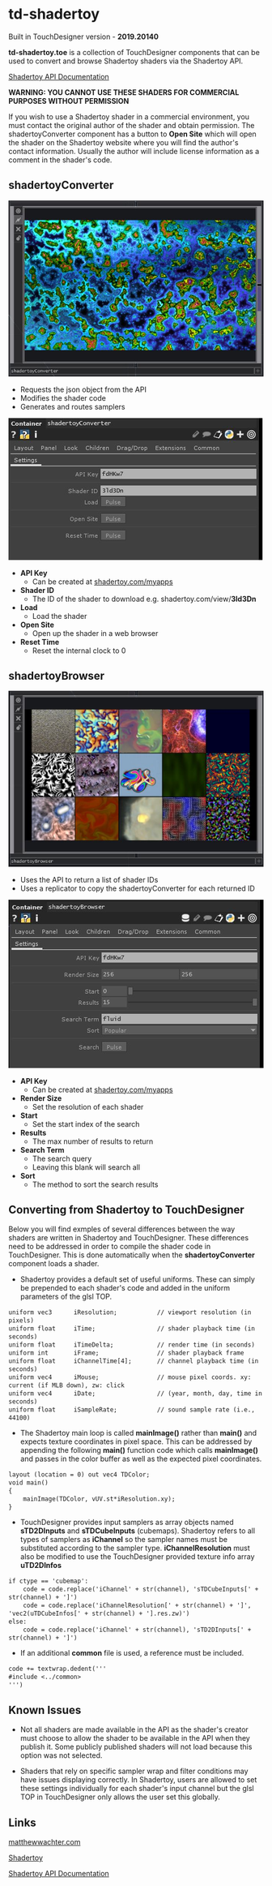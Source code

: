 # td-shadertoy

Built in TouchDesigner version - **2019.20140**

**td-shadertoy.toe** is a collection of TouchDesigner components that can be used to convert and browse Shadertoy shaders via the Shadertoy API.



[Shadertoy API Documentation](https://www.shadertoy.com/howto)


**WARNING: YOU CANNOT USE THESE SHADERS FOR COMMERCIAL PURPOSES WITHOUT PERMISSION**

If you wish to use a Shadertoy shader in a commercial environment, you must contact the original author of the shader and obtain permission. The shadertoyConverter component has a button to **Open Site** which will open the shader on the Shadertoy website where you will find the author's contact information. Usually the author will include license information as a comment in the shader's code.



## shadertoyConverter

![Screenshot1](images/screenshot1.JPG)

- Requests the json object from the API
- Modifies the shader code
- Generates and routes samplers

![Screenshot3](images/screenshot3.JPG)

- **API Key**
	- Can be created at [shadertoy.com/myapps](https://www.shadertoy.com/myapps)
- **Shader ID**
	- The ID of the shader to download e.g. shadertoy.com/view/**3ld3Dn**
- **Load**
	- Load the shader
- **Open Site**
	- Open up the shader in a web browser
- **Reset Time**
	- Reset the internal clock to 0



## shadertoyBrowser

![Screenshot4](images/screenshot4.JPG)

- Uses the API to return a list of shader IDs
- Uses a replicator to copy the shadertoyConverter for each returned ID

![Screenshot2](images/screenshot2.JPG)

- **API Key**
	- Can be created at [shadertoy.com/myapps](https://www.shadertoy.com/myapps)
- **Render Size**
	- Set the resolution of each shader
- **Start**
	- Set the start index of the search
- **Results**
	- The max number of results to return
- **Search Term**
	- The search query
	- Leaving this blank will search all
- **Sort**
	- The method to sort the search results



## Converting from Shadertoy to TouchDesigner

Below you will find exmples of several differences between the way shaders are written in Shadertoy and TouchDesigner. These differences need to be addressed in order to compile the shader code in TouchDesigner. This is done automatically when the **shadertoyConverter** component loads a shader.

- Shadertoy provides a default set of useful uniforms. These can simply be prepended to each shader's code and added in the uniform parameters of the glsl TOP. 

```
uniform vec3      iResolution;           // viewport resolution (in pixels)
uniform float     iTime;                 // shader playback time (in seconds)
uniform float     iTimeDelta;            // render time (in seconds)
uniform int       iFrame;                // shader playback frame
uniform float     iChannelTime[4];       // channel playback time (in seconds)
uniform vec4      iMouse;                // mouse pixel coords. xy: current (if MLB down), zw: click
uniform vec4      iDate;                 // (year, month, day, time in seconds)
uniform float     iSampleRate;           // sound sample rate (i.e., 44100)
```

- The Shadertoy main loop is called **mainImage()** rather than **main()** and expects texture coordinates in pixel space. This can be addressed by appending the following **main()** function code which calls **mainImage()** and passes in the color buffer as well as the expected pixel coordinates. 

```
layout (location = 0) out vec4 TDColor;
void main()
{
	mainImage(TDColor, vUV.st*iResolution.xy);
}
```

- TouchDesigner provides input samplers as array objects named **sTD2DInputs** and **sTDCubeInputs** (cubemaps). Shadertoy refers to all types of samplers as **iChannel** so the sampler names must be substituted according to the sampler type. **iChannelResolution** must also be modified to use the TouchDesigner provided texture info array **uTD2DInfos**

```
if ctype == 'cubemap':
	code = code.replace('iChannel' + str(channel), 'sTDCubeInputs[' + str(channel) + ']')
	code = code.replace('iChannelResolution[' + str(channel) + ']', 'vec2(uTDCubeInfos[' + str(channel) + '].res.zw)')
else:
	code = code.replace('iChannel' + str(channel), 'sTD2DInputs[' + str(channel) + ']')
```

- If an additional **common** file is used, a reference must be included.

```
code += textwrap.dedent('''
#include <../common>
''')
```

## Known Issues

- Not all shaders are made available in the API as the shader's creator must choose to allow the shader to be available in the API when they publish it. Some publicly published shaders will not load because this option was not selected.

- Shaders that rely on specific sampler wrap and filter conditions may have issues displaying correctly. In Shadertoy, users are allowed to set these settings individually for each shader's input channel but the glsl TOP in TouchDesigner only allows the user set this globally.


## Links

[matthewwachter.com](https://www.matthewwachter.com)

[Shadertoy](https://www.shadertoy.com)

[Shadertoy API Documentation](https://www.shadertoy.com/howto)

